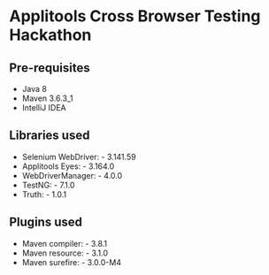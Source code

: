 # Applitools Cross Browser Testing Hackathon

## Pre-requisites

- Java 8
- Maven 3.6.3_1
- IntelliJ IDEA

## Libraries used

- Selenium WebDriver: - 3.141.59
- Applitools Eyes: - 3.164.0
- WebDriverManager: - 4.0.0
- TestNG: - 7.1.0
- Truth: - 1.0.1

## Plugins used

- Maven compiler: - 3.8.1
- Maven resource: - 3.1.0
- Maven surefire: - 3.0.0-M4